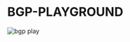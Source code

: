 # BGP-PLAYGROUND

<img alt="bgp play" src="https://github.com/joaoceron/BGP-PLAYGROUND/blob/master/assets/bgpplay1.gif">

